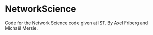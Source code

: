 # NetworkScience
Code for the Network Science code given at IST. By Axel Friberg and Michaël Mersie.
